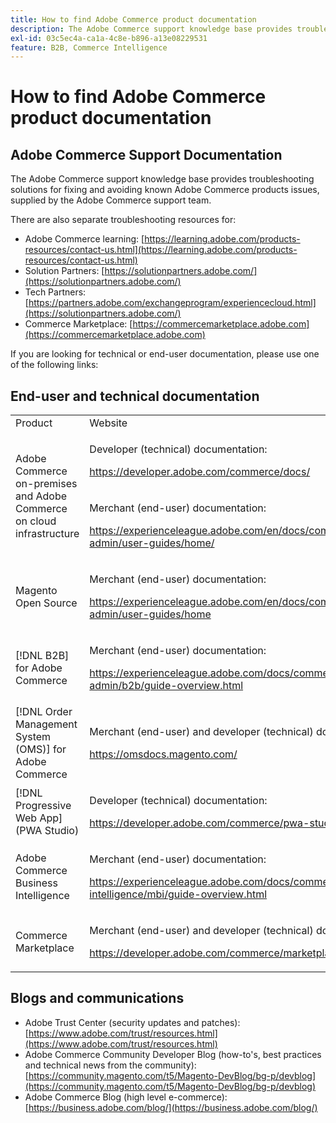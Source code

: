 ```yaml
---
title: How to find Adobe Commerce product documentation
description: The Adobe Commerce support knowledge base provides troubleshooting solutions for fixing and avoiding known Adobe Commerce products issues, supplied by the Adobe Commerce support team.
exl-id: 03c5ec4a-ca1a-4c8e-b896-a13e08229531
feature: B2B, Commerce Intelligence
---
```

# How to find Adobe Commerce product documentation

## Adobe Commerce Support Documentation

The Adobe Commerce support knowledge base provides troubleshooting solutions for fixing and avoiding known Adobe Commerce products issues, supplied by the Adobe Commerce support team.

There are also separate troubleshooting resources for:

* Adobe Commerce learning: [https://learning.adobe.com/products-resources/contact-us.html](https://learning.adobe.com/products-resources/contact-us.html)
* Solution Partners: [https://solutionpartners.adobe.com/](https://solutionpartners.adobe.com/)
* Tech Partners: [https://partners.adobe.com/exchangeprogram/experiencecloud.html](https://solutionpartners.adobe.com/)
* Commerce Marketplace: [https://commercemarketplace.adobe.com](https://commercemarketplace.adobe.com)

If you are looking for technical or end-user documentation, please use one of the following links:

## End-user and technical documentation

<table>
<tbody>
<tr>
<td>Product</td>
<td>Website</td>
</tr>
<tr>
<td rowspan="2">Adobe Commerce on-premises and
Adobe Commerce on cloud infrastructure</td>
<td>
<p>Developer (technical) documentation:</p>
<p><a href="https://developer.adobe.com/commerce/docs/">https://developer.adobe.com/commerce/docs/</a></p>
</td>
</tr>
<tr>
<td>
<p>Merchant (end-user) documentation:</p>
<p><a href="https://experienceleague.adobe.com/docs/commerce-admin_en/user-guides/">https://experienceleague.adobe.com/en/docs/commerce-admin/user-guides/home/</a></p>
</td>
</tr>
<tr>
<td>
<p>Magento Open Source</p>
<p> </p>
</td>
<td>
<p>Merchant (end-user) documentation:</p>
<p><a href="https://experienceleague.adobe.com/docs/commerce-admin_en/user-guides/">https://experienceleague.adobe.com/en/docs/commerce-admin/user-guides/home</a></p>
</td>
</tr>
<tr>
<td>
<p>[!DNL B2B] for Adobe Commerce</p>
<p> </p>
</td>
<td>
<p>Merchant (end-user) documentation:</p>
<p><a href="https://experienceleague.adobe.com/docs/commerce-admin/b2b/guide-overview.html">https://experienceleague.adobe.com/docs/commerce-admin/b2b/guide-overview.html</a></p>
</td>
</tr>
<tr>
<td>[!DNL Order Management System (OMS)] for Adobe Commerce</td>
<td>
<p>Merchant (end-user) and developer (technical) documentation:</p>
<p><a href="https://omsdocs.magento.com/">https://omsdocs.magento.com/</a></p>
</td>
</tr>
<tr>
<td>[!DNL Progressive Web App] (PWA Studio)</td>
<td>
<p>Developer (technical) documentation:</p>
<p><a href="https://developer.adobe.com/commerce/pwa-studio/">https://developer.adobe.com/commerce/pwa-studio/</a></p>
</td>
</tr>
<tr>
<td>Adobe Commerce Business Intelligence</td>
<td>
<p>Merchant (end-user) documentation:</p>
<p><a href="https://experienceleague.adobe.com/docs/commerce-business-intelligence/mbi/guide-overview.html">https://experienceleague.adobe.com/docs/commerce-business-intelligence/mbi/guide-overview.html</a></p>
</td>
</tr>
<tr>
<td>Commerce Marketplace</td>
<td>
<p>Merchant (end-user) and developer (technical) documentation:</p>
<p><a href="https://developer.adobe.com/commerce/marketplace/guides/sellers/">https://developer.adobe.com/commerce/marketplace/guides/sellers/</a></p>
</td>
</tr>
</tbody>
</table>


## Blogs and communications

* Adobe Trust Center (security updates and patches): [https://www.adobe.com/trust/resources.html](https://www.adobe.com/trust/resources.html)
* Adobe Commerce Community Developer Blog (how-to's, best practices and technical news from the community): [https://community.magento.com/t5/Magento-DevBlog/bg-p/devblog](https://community.magento.com/t5/Magento-DevBlog/bg-p/devblog)
* Adobe Commerce Blog (high level e-commerce):[https://business.adobe.com/blog/](https://business.adobe.com/blog/)
